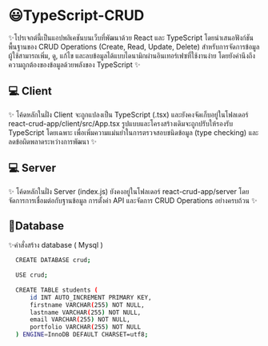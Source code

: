 # 😃TypeScript-CRUD
✨โปรเจกต์นี้เป็นแอปพลิเคชันบนเว็บที่พัฒนาด้วย React และ TypeScript โดยนำเสนอฟังก์ชันพื้นฐานของ CRUD Operations (Create, Read, Update, Delete) สำหรับการจัดการข้อมูล ผู้ใช้สามารถเพิ่ม, ดู, แก้ไข และลบข้อมูลได้แบบไดนามิกผ่านอินเทอร์เฟซที่ใช้งานง่าย โดยยังคำนึงถึงความถูกต้องของข้อมูลด้วยพลังของ TypeScript ✨

## 💻 Client
✨ โค้ดหลักในฝั่ง Client จะถูกแปลงเป็น TypeScript (.tsx) และยังคงจัดเก็บอยู่ในโฟลเดอร์ react-crud-app/client/src/App.tsx รูปแบบและโครงสร้างเดิมจะถูกปรับให้รองรับ TypeScript โดยเฉพาะ เพื่อเพิ่มความแม่นยำในการตรวจสอบชนิดข้อมูล (type checking) และลดข้อผิดพลาดระหว่างการพัฒนา ✨

## 💻 Server
✨ โค้ดหลักในฝั่ง Server (index.js) ยังคงอยู่ในโฟลเดอร์ react-crud-app/server โดยจัดการการเชื่อมต่อกับฐานข้อมูล การตั้งค่า API และจัดการ CRUD Operations อย่างครบถ้วน ✨

## 🎉Database

✨คำสั่งสร้าง database ( Mysql )

```bash
  CREATE DATABASE crud;
  
  USE crud;
  
  CREATE TABLE students (
      id INT AUTO_INCREMENT PRIMARY KEY, 
      firstname VARCHAR(255) NOT NULL,      
      lastname VARCHAR(255) NOT NULL,    
      email VARCHAR(255) NOT NULL,                  
      portfolio VARCHAR(255) NOT NULL     
  ) ENGINE=InnoDB DEFAULT CHARSET=utf8;

```

